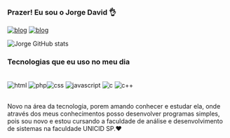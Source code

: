### Prazer! Eu sou o Jorge David 👌

[![blog](https://img.shields.io/badge/LinkedIn-0077B5?style=for-the-badge&logo=linkedin&logoColor=white)](https://www.linkedin.com/in/jorge-david-462343191/)
[![blog](https://img.shields.io/badge/Instagram-E4405F?style=for-the-badge&logo=instagram&logoColor=white)](https://www.instagram.com/srjorge1/)

![Jorge GitHub stats](https://github-readme-stats.vercel.app/api?username=JorgeDC99&show_icons=true&theme=onedark)

### Tecnologias que eu uso no meu dia

<div style="display:inline_block"><br/>
    <img align="center" alt="html" src="https://img.shields.io/badge/HTML-239120?style=for-the-badge&logo=html5&logoColor=white" />
    <img align="center" alt="php" src="https://img.shields.io/badge/PHP-777BB4?style=for-the-badge&logo=php&logoColor=white" /><img align="center" alt="css" src="https://img.shields.io/badge/CSS-239120?&style=for-the-badge&logo=css3&logoColor=white" />
    <img align="center" alt="javascript" src="https://img.shields.io/badge/JavaScript-323330?style=for-the-badge&logo=javascript&logoColor=F7DF1E" />
    <img align="center" alt="c" src="https://img.shields.io/badge/C-00599C?style=for-the-badge&logo=c&logoColor=white" />
    <img align="center" alt="c++" src="https://img.shields.io/badge/C%2B%2B-00599C?style=for-the-badge&logo=c%2B%2B&logoColor=white" />
</div><br/>

Novo na área da tecnologia, porem amando conhecer e estudar ela, onde através dos meus conhecimentos posso desenvolver programas simples, pois sou novo e estou cursando a faculdade de análise e desenvolvimento de sistemas na faculdade UNICID SP.❤️
